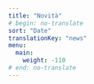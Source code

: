 ```yaml
---
title: "Novità"
# begin: no-translate
sort: "Date"
translationKey: "news"
menu:
  main:
    weight: -110
# end: no-translate
---
```


